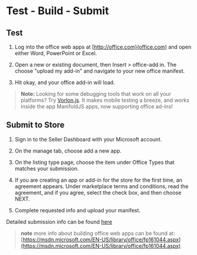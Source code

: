 ﻿# Test - Build - Submit

## Test

1. Log into the office web apps at [http://office.com}(office.com) and open either Word, PowerPoint or Excel.

2. Open a new or existing document, then Insert > office-add in.  The choose "upload my add-in" and navigate to your new office manifest.
3. Hit okay, and your office add-in will load.

> **Note:** Looking for some debugging tools that work on all your platforms? Try [Vorlon.js](http://www.vorlonjs.com/). It makes mobile testing a breeze, and works inside the app ManifoldJS apps, now supporting office ad-ins!


## Submit to Store

1. Sign in to the Seller Dashboard with your Microsoft account.

2. On the manage tab, choose add a new app.

3. On the listing type page, choose the item under Office Types that matches your submission.

4. If you are creating an app or add-in for the store for the first time, an agreement appears. Under marketplace terms and conditions, read the agreement, and if you agree, select the check box, and then choose NEXT.

5. Complete requested info and upload your manifest.

Detailed submission info can be found [here](https://msdn.microsoft.com/en-us/library/office/jj220033.aspx)



> **note** more info about building office web apps can be found at: [https://msdn.microsoft.com/EN-US/library/office/fp161044.aspx](https://msdn.microsoft.com/EN-US/library/office/fp161044.aspx)
